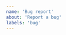```yaml
---
name: 'Bug report'
about: 'Report a bug'
labels: 'bug'
---
```


<!--
Hej. Om du har problem att ladda ned en specifik video, var god inkludera en länk till videon. Tack!

Hi. If you are having issues downloading a specific video, please include a link to the video. Thank you!
-->
